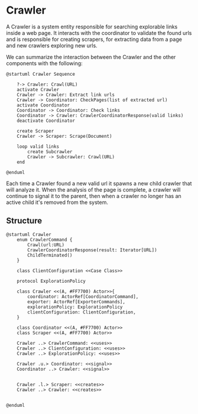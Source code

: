 # Crawler

A Crawler is a system entity responsible for searching explorable links inside a web page. It interacts with the 
coordinator to validate the found urls and is responsible for creating scrapers, for extracting data from a page
and new crawlers exploring new urls.

We can summarize the interaction between the Crawler and the other components with the following:
```plantuml
@startuml Crawler Sequence
 
    ?-> Crawler: Crawl(URL)
    activate Crawler
    Crawler -> Crawler: Extract link urls 
    Crawler -> Coordinator: CheckPages(list of extracted url)
    activate Coordinator
    Coordinator -> Coordinator: Check links
    Coordinator -> Crawler: CrawlerCoordinatorResponse(valid links)
    deactivate Coordinator
    
    create Scraper
    Crawler -> Scraper: Scrape(Document)
    
    loop valid links
        create Subcrawler
        Crawler -> Subcrawler: Crawl(URL)
    end

@enduml
```

Each time a Crawler found a new valid url it spawns a new child crawler that will analyze it. When the analysis of the page 
is complete, a crawler will continue to signal it to the parent, then when a crawler no longer has an active child
it's removed from the system.

## Structure

```plantuml
@startuml Crawler
    enum CrawlerCommand {
        Crawl(url:URL)
        CrawlerCoordinatorResponse(result: Iterator[URL])
        ChildTerminated()
    }
    
    class ClientConfiguration <<Case Class>>
    
    protocol ExplorationPolicy
    
    class Crawler <<(A, #FF7700) Actor>>{
        coordinator: ActorRef[CoordinatorCommand],
        exporter: ActorRef[ExporterCommands],
        explorationPolicy: ExplorationPolicy
        clientConfiguration: ClientConfiguration,
    }
    
    class Coordinator <<(A, #FF7700) Actor>>
    class Scraper <<(A, #FF7700) Actor>>
    
    Crawler ..> CrawlerCommand: <<uses>>
    Crawler ..> ClientConfiguration: <<uses>>
    Crawler ..> ExplorationPolicy: <<uses>>
    
    Crawler .u.> Coordinator: <<signal>>
    Coordinator ..> Crawler: <<signal>>
    
    
    Crawler .l.> Scraper: <<creates>>
    Crawler ..> Crawler: <<creates>>
    
    
@enduml
```

